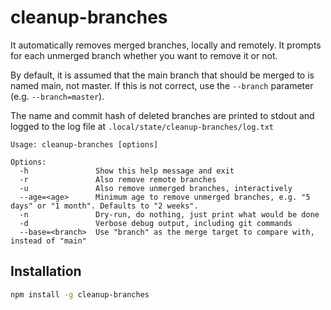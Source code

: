 # cleanup-branches

It automatically removes merged branches, locally and remotely. It prompts for each unmerged branch whether you want to remove it or not.

By default, it is assumed that the main branch that should be merged to is named main, not master. If this is not correct, use the `--branch` parameter (e.g. `--branch=master`).

The name and commit hash of deleted branches are printed to stdout and logged to the log file at `.local/state/cleanup-branches/log.txt`

```text
Usage: cleanup-branches [options]

Options:
  -h               Show this help message and exit
  -r               Also remove remote branches
  -u               Also remove unmerged branches, interactively
  --age=<age>      Minimum age to remove unmerged branches, e.g. "5 days" or "1 month". Defaults to "2 weeks".
  -n               Dry-run, do nothing, just print what would be done
  -d               Verbose debug output, including git commands
  --base=<branch>  Use "branch" as the merge target to compare with, instead of "main"
```

## Installation

```bash
npm install -g cleanup-branches
```

